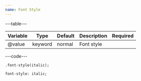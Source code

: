 ```yaml
---
name: Font Style
---
```


---table---

| Variable | Type    | Default | Description | Required |
| -------- | ------- | ------- | ----------- | -------- |
| @value   | keyword | normal  | Font style  |          |

---code---

```less
.font-style(italic);
```

```less
font-style: italic;
```